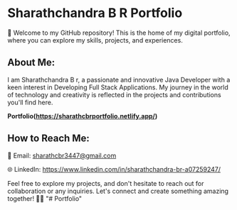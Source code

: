 # Sharathchandra B R Portfolio

👋 Welcome to my GitHub repository! This is the home of my digital portfolio, where you can explore my skills, projects, and experiences.

## About Me:

I am Sharathchandra B r, a passionate and innovative Java Developer with a keen interest in Developing Full Stack Applications. My journey in the world of technology and creativity is reflected in the projects and contributions you'll find here.

 **Portfolio(https://sharathcbrportfolio.netlify.app/)** 

## How to Reach Me:

📧 Email: sharathcbr3447@gmail.com

🌐 LinkedIn: https://www.linkedin.com/in/sharathchandra-br-a07259247/



Feel free to explore my projects, and don't hesitate to reach out for collaboration or any inquiries. Let's connect and create something amazing together! 🚀✨
"# Portfolio" 
